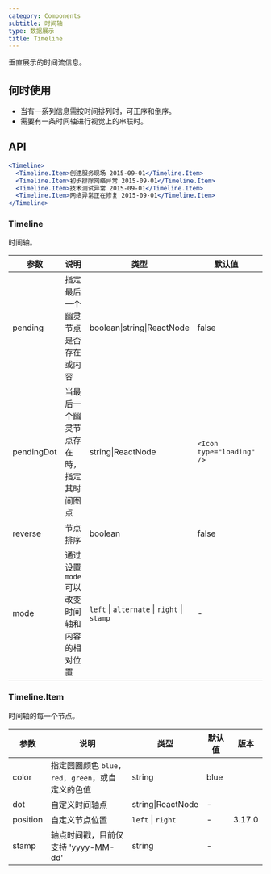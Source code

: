 ```yaml
---
category: Components
subtitle: 时间轴
type: 数据展示
title: Timeline
---
```


垂直展示的时间流信息。

## 何时使用

- 当有一系列信息需按时间排列时，可正序和倒序。
- 需要有一条时间轴进行视觉上的串联时。

## API

```jsx
<Timeline>
  <Timeline.Item>创建服务现场 2015-09-01</Timeline.Item>
  <Timeline.Item>初步排除网络异常 2015-09-01</Timeline.Item>
  <Timeline.Item>技术测试异常 2015-09-01</Timeline.Item>
  <Timeline.Item>网络异常正在修复 2015-09-01</Timeline.Item>
</Timeline>
```

### Timeline

时间轴。

| 参数 | 说明 | 类型 | 默认值 | 版本 |
| --- | --- | --- | --- | --- |
| pending | 指定最后一个幽灵节点是否存在或内容 | boolean\|string\|ReactNode | false |  |
| pendingDot | 当最后一个幽灵节点存在時，指定其时间图点 | string\|ReactNode | `<Icon type="loading" />` | 3.3.0 |
| reverse | 节点排序 | boolean | false | 3.5.0 |
| mode | 通过设置 `mode` 可以改变时间轴和内容的相对位置 | `left` \| `alternate` \| `right` \| `stamp` | - | 3.8.0 |

### Timeline.Item

时间轴的每一个节点。

| 参数     | 说明                                            | 类型              | 默认值 | 版本   |
| -------- | ----------------------------------------------- | ----------------- | ------ | ------ |
| color    | 指定圆圈颜色 `blue, red, green`，或自定义的色值 | string            | blue   |        |
| dot      | 自定义时间轴点                                  | string\|ReactNode | -      |        |
| position | 自定义节点位置                                  | `left` \| `right` | -      | 3.17.0 |
| stamp    | 轴点时间戳，目前仅支持 'yyyy-MM-dd'             | string            | -      |        |
